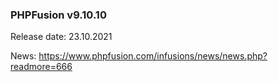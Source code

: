 ### PHPFusion v9.10.10
Release date: 23.10.2021

News: https://www.phpfusion.com/infusions/news/news.php?readmore=666
